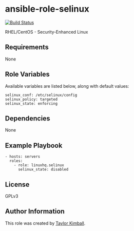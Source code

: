 # ansible-role-selinux

[![Build Status](https://travis-ci.org/linuxhq/ansible-role-selinux.svg?branch=master)](https://travis-ci.org/linuxhq/ansible-role-selinux)

RHEL/CentOS - Security-Enhanced Linux

## Requirements

None

## Role Variables

Available variables are listed below, along with default values:

    selinux_conf: /etc/selinux/config
    selinux_policy: targeted
    selinux_state: enforcing

## Dependencies

None

## Example Playbook

    - hosts: servers
      roles:
        - role: linuxhq.selinux
          selinux_state: disabled

## License

GPLv3

## Author Information

This role was created by [Taylor Kimball](http://www.linuxhq.org).
